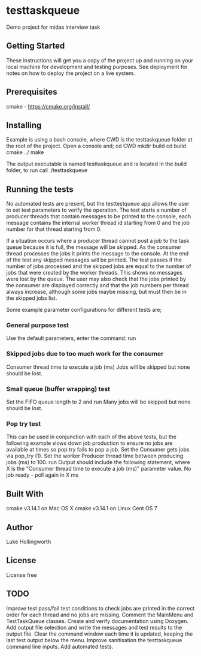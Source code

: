 # testtaskqueue
Demo project for midas interview task

## Getting Started
These instructions will get you a copy of the project up and running on your local machine for development and testing purposes. See deployment for notes on how to deploy the project on a live system.

## Prerequisites
cmake - https://cmake.org/install/

## Installing
Example is using a bash console, where CWD is the testtaskqueue folder at the root of the project.
Open a console and;
cd CWD
mkdir build
cd build
cmake ../
make

The output executable is named testtaskqueue and is located in the build folder, to run call
./testtaskqueue

## Running the tests
No automated tests are present, but the testtestqueue app allows the user to set test parameters to verify the operation.
The test starts a number of producer threads that contain messages to be printed to the console, each message contains the internal worker thread id starting from 0 and the job number for that thread starting from 0.

If a situation occurs where a producer thread cannot post a job to the task queue because it is full, the message will be skipped. As the consumer thread processes the jobs it prints the message to the console. At the end of the test any skipped messages will be printed. The test passes if the number of jobs processed and the skipped jobs are equal to the number of jobs that were created by the worker threads. This shows no messages were lost by the queue. The user may also check that the jobs printed by the consumer are displayed correctly and that the job numbers per thread always increase, although some jobs maybe missing, but must then be in the skipped jobs list.    

Some example parameter configurations for different tests are;

### General purpose test
Use the default parameters, enter the command: run

### Skipped jobs due to too much work for the consumer
Consumer thread time to execute a job (ms)
Jobs will be skipped but none should be lost.

### Small queue (buffer wrapping) test
Set the FIFO queue length to 2 and run
Many jobs will be skipped but none should be lost.

### Pop try test
This can be used in conjunction with each of the above tests, but the following example slows down job production to ensure no jobs are available at times so pop try fails to pop a job.
Set the Consumer gets jobs via pop_try (1).
Set the worker Producer thread time between producing jobs (ms) to 100.
run
Output should include the following statement, where X is the "Consumer thread time to execute a job (ms)" parameter value.
No job ready - poll again in X ms

## Built With
cmake v3.14.1 on Mac OS X
cmake v3.14.1 on Linux Cent OS 7

## Author
Luke Hollingworth

## License
License free

## TODO
Improve test pass/fail test conditions to check jobs are printed in the correct order for each thread and no jobs are missing.
Comment the MainMenu and TestTaskQueue classes.
Create and verify documentation using Doxygen.
Add output file selection and write the messages and test results to the output file.
Clear the command window each time it is updated, keeping the last test output below the menu.
Improve sanitisation the testtaskqueue command line inputs.
Add automated tests.


